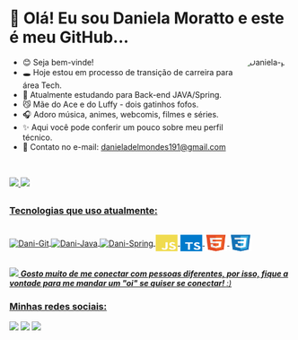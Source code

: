 # 👋 Olá! Eu sou Daniela Moratto e este é meu GitHub...

<img align="right" alt="Daniela-pic" height="170" style="border-radius:50px;" src="https://cdn.discordapp.com/attachments/988985365975166998/1019599476425494610/Design_sem_nome.gif">
</div>

* 😊 Seja bem-vinde!
* 🕳️ Hoje estou em processo de transição de carreira para área Tech.
* 🌱 Atualmente estudando para Back-end JAVA/Spring.
* 😼 Mãe do Ace e do Luffy - dois gatinhos fofos.
* 🎧 Adoro música, animes, webcomis, filmes e séries.
* ✨ Aqui você pode conferir um pouco sobre meu perfil técnico.
* 📧 Contato no e-mail: danieladelmondes191@gmail.com

 ##
 

<div align="space-between"><br>
  <a href="https://github.com/danielamorattodev">
  <img height="150em" src="https://github-readme-stats.vercel.app/api?username=danielamorattodev&show_icons=true&theme=dark&hide=prs,issues,contribs=true&count_private=true"/>
  <img height="150em" src="https://github-readme-stats.vercel.app/api/top-langs/?username=danielamorattodev&layout=compact&langs_count=7&theme=dark"/>
</div>

 
 ##
 
 ### Tecnologias que uso atualmente:
 <div style="display: inline_block"><br>
  <img align="center" alt="Dani-Git" height="40" width="40" src="https://cdn.jsdelivr.net/gh/devicons/devicon/icons/git/git-original.svg">          
  <img align="center" alt="Dani-Java" height="40" width="40" src="https://cdn.jsdelivr.net/gh/devicons/devicon/icons/java/java-original-wordmark.svg">  
  <img align="center" alt="Dani-Spring" height="40" width="40" src="https://cdn.jsdelivr.net/gh/devicons/devicon/icons/spring/spring-original-wordmark.svg">         
  <img align="center" alt="Dani-Js" height="30" width="40" src="https://raw.githubusercontent.com/devicons/devicon/master/icons/javascript/javascript-plain.svg">
  <img align="center" alt="Dani-Ts" height="30" width="40" src="https://raw.githubusercontent.com/devicons/devicon/master/icons/typescript/typescript-plain.svg">
  <img align="center" alt="Dani-HTML" height="30" width="40" src="https://raw.githubusercontent.com/devicons/devicon/master/icons/html5/html5-original.svg">
  <img align="center" alt="Dani-CSS" height="30" width="40" src="https://raw.githubusercontent.com/devicons/devicon/master/icons/css3/css3-original.svg">
  
          
  </div>
  
           
          
    
 ##
  
  <img src="https://media.giphy.com/media/LnQjpWaON8nhr21vNW/giphy.gif" width="60"> <em><b>Gosto muito de me conectar com pessoas diferentes, por isso, fique a vontade para me mandar um "oi" se quiser se conectar! </b> :)</em>
  
 ### Minhas redes sociais:
<div> 
  <a href="https://www.instagram.com/daniela_moratto" target="_blank"><img src="https://img.shields.io/badge/-Instagram-%23E4405F?style=for-the-badge&logo=instagram&logoColor=white" target="_blank"></a>
  <a href="https://www.linkedin.com/in/danielamoratto" target="_blank"><img src="https://img.shields.io/badge/-LinkedIn-%230077B5?style=for-the-badge&logo=linkedin&logoColor=white" target="_blank"></a>
   <a href="https://twitter.com/danieladelmond" target="_blank"><img src="https://img.shields.io/badge/Twitter-1DA1F2?style=for-the-badge&logo=twitter&logoColor=white" target="_blank"></a>
 
</div>



  
